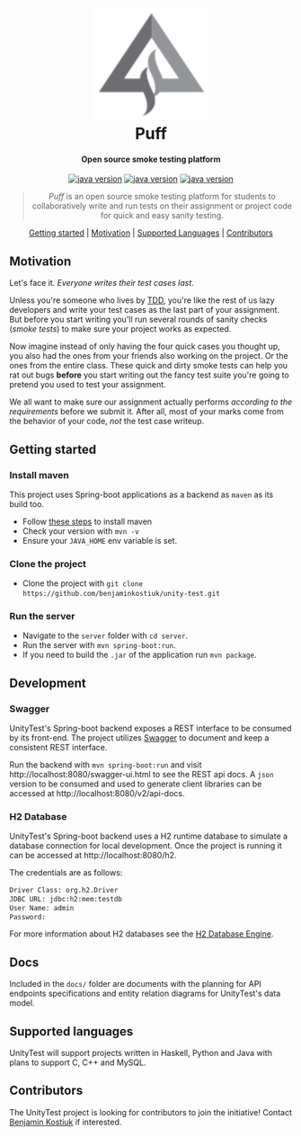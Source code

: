 <h1 align="center">
  <img src="./puff_logo.png" height="200"/>
  <br>
  Puff
</h1>

<h4 align="center">Open source smoke testing platform</h4>

<!-- TODO Add link to platform >
<!-- <h4 align="center">Open source smoke testing platform | <a href="LINK" target="_blank">LINK</a></h4> -->

<p align="center">
  <a href="https://www.oracle.com/ca-en/java/technologies/javase/javase-jdk8-downloads.html" rel="nofollow"><img src="https://img.shields.io/badge/java-1.8-009ACD?style=flat-square&logo=Java" alt="java version" data-canonical-src="https://img.shields.io/badge/java-1.8-f39f37?style=flat-square&logo=Java" style="max-width:100%;"></a>
  <a href="" rel="nofollow"><img src="https://img.shields.io/badge/spring--boot-v3.2.0-6db33f?style=flat-square&logo=Spring" alt="java version" data-canonical-src="https://img.shields.io/badge/java-1.8-f39f37?style=flat-square&logo=Java" style="max-width:100%;"></a>
  <a href="" rel="nofollow"><img src="https://img.shields.io/badge/swagger-2.0-6c9a00?style=flat-square&logo=Swagger" alt="java version" data-canonical-src="https://img.shields.io/badge/java-1.8-f39f37?style=flat-square&logo=Java" style="max-width:100%;"></a>
</p>

<blockquote align="center">
  <em>Puff</em> is an open source smoke testing platform for students to collaboratively write and run tests on their assignment or project code for quick and easy sanity testing.
</blockquote>

<p align="center">
  <a href="#getting-started">Getting started</a>&nbsp;|&nbsp;<a href="#motivation">Motivation</a>&nbsp;|&nbsp;<a href="#supported-languages">Supported Languages</a>&nbsp;|&nbsp;<a href="#contributors">Contributors</a>
</p>

## Motivation
Let's face it. _Everyone writes their test cases last_.

Unless you're someone who lives by [TDD](https://en.wikipedia.org/wiki/Test-driven_development), you're like the rest of us lazy developers and write your test cases as the last part of your assignment. But before you start writing you'll run several rounds of sanity checks (_smoke tests_) to make sure your project works as expected.

Now imagine instead of only having the four quick cases you thought up, you also had the ones from your friends also working on the project. Or the ones from the entire class. These quick and dirty smoke tests can help you rat out bugs __before__ you start writing out the fancy test suite you're going to pretend you used to test your assignment.

We all want to make sure our assignment actually performs _according to the requirements_ before we submit it. After all, most of your marks come from the behavior of your code, _not_ the test case writeup.


## Getting started

### Install maven
This project uses Spring-boot applications as a backend as `maven` as its build too.

* Follow [these steps](https://maven.apache.org/install.html) to install maven
* Check your version with `mvn -v`
* Ensure your `JAVA_HOME` env variable is set.

### Clone the project
* Clone the project with `git clone https://github.com/benjaminkostiuk/unity-test.git`

### Run the server
* Navigate to the `server` folder with `cd server`.
* Run the server with `mvn spring-boot:run`.
* If you need to build the `.jar` of the application run `mvn package`.

## Development

### Swagger
UnityTest's Spring-boot backend exposes a REST interface to be consumed by its front-end. The project utilizes [Swagger](https://swagger.io/) to document and keep a consistent REST interface.

Run the backend with `mvn spring-boot:run` and visit http://localhost:8080/swagger-ui.html to see the REST api docs. A `json` version to be consumed and used to generate client libraries can be accessed at http://localhost:8080/v2/api-docs. 

### H2 Database
UnityTest's Spring-boot backend uses a H2 runtime database to simulate a database connection for local development. Once the project is running it can be accessed at http://localhost:8080/h2.

The credentials are as follows:
```
Driver Class: org.h2.Driver
JDBC URL: jdbc:h2:mem:testdb
User Name: admin
Password:
```

For more information about H2 databases see the [H2 Database Engine](https://www.h2database.com/html/main.html).
## Docs
Included in the `docs/` folder are documents with the planning for API endpoints specifications and entity relation diagrams for UnityTest's data model.


## Supported languages
UnityTest will support projects written in Haskell, Python and Java with plans to support C, C++ and MySQL.

## Contributors
The UnityTest project is looking for contributors to join the initiative! Contact [Benjamin Kostiuk](mailto:benkostiuk1@gmail.com) if interested.